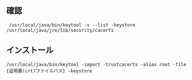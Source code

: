 ## 確認

```
 /usr/local/java/bin/keytool -v --list -keystore /usr/local/java/jre/lib/security/cacerts
```

## インストール

```
/usr/local/java/bin/keytool -import -trustcacerts -alias root -file {証明書(crt)ファイルパス} -keystore 
```